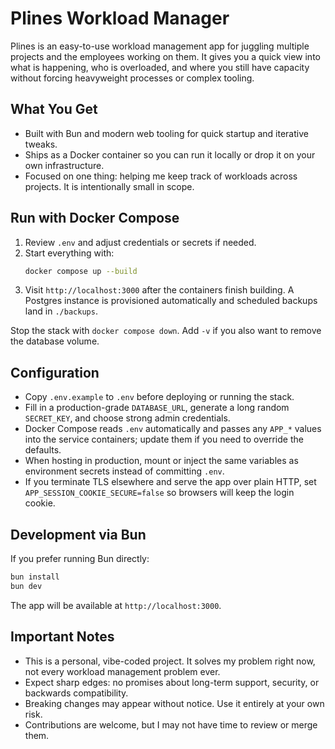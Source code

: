 # Plines Workload Manager

Plines is an easy-to-use workload management app for juggling multiple projects and the employees working on them. It gives you a quick view into what is happening, who is overloaded, and where you still have capacity without forcing heavyweight processes or complex tooling.

## What You Get
- Built with Bun and modern web tooling for quick startup and iterative tweaks.
- Ships as a Docker container so you can run it locally or drop it on your own infrastructure.
- Focused on one thing: helping me keep track of workloads across projects. It is intentionally small in scope.

## Run with Docker Compose
1. Review `.env` and adjust credentials or secrets if needed.
2. Start everything with:
   ```bash
   docker compose up --build
   ```
3. Visit `http://localhost:3000` after the containers finish building. A Postgres instance is provisioned automatically and scheduled backups land in `./backups`.

Stop the stack with `docker compose down`. Add `-v` if you also want to remove the database volume.

## Configuration
- Copy `.env.example` to `.env` before deploying or running the stack.
- Fill in a production-grade `DATABASE_URL`, generate a long random `SECRET_KEY`, and choose strong admin credentials.
- Docker Compose reads `.env` automatically and passes any `APP_*` values into the service containers; update them if you need to override the defaults.
- When hosting in production, mount or inject the same variables as environment secrets instead of committing `.env`.
- If you terminate TLS elsewhere and serve the app over plain HTTP, set `APP_SESSION_COOKIE_SECURE=false` so browsers will keep the login cookie.

## Development via Bun
If you prefer running Bun directly:
```bash
bun install
bun dev
```
The app will be available at `http://localhost:3000`.

## Important Notes
- This is a personal, vibe-coded project. It solves my problem right now, not every workload management problem ever.
- Expect sharp edges: no promises about long-term support, security, or backwards compatibility.
- Breaking changes may appear without notice. Use it entirely at your own risk.
- Contributions are welcome, but I may not have time to review or merge them.